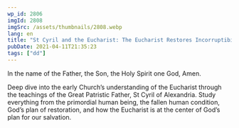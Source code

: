 ```yaml
---
wp_id: 2806
imgId: 2808
imgSrc: /assets/thumbnails/2808.webp
lang: en
title: "St Cyril and the Eucharist: The Eucharist Restores Incorruptibility. by Fr. Anthony"
pubDate: 2021-04-11T21:35:23
tags: ["dd"]
---
```


<!-- page: 6 -->

<p>In the name of the Father, the Son, the Holy Spirit one God, Amen.</p>
<p>Deep dive into the early Church’s understanding of the Eucharist through the teachings of the Great Patristic Father, St Cyril of Alexandria. Study everything from the primordial human being, the fallen human condition, God’s plan of restoration, and how the Eucharist is at the center of God’s plan for our salvation.</p>
